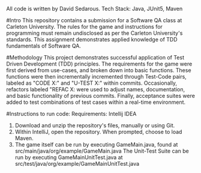 All code is written by David Sedarous.
Tech Stack: Java, JUnit5, Maven

#Intro
This repository contains a submission for a Software QA class at Carleton University. The rules for the game and instructions for programming must remain undisclosed as per the Carleton University's standards.
This assignment demonstrates applied knowledge of TDD fundamentals of Software QA.

#Methodology
This project demonstrates successful application of Test Driven Development (TDD) principles. The requirements for the game were first derived from use-cases, and broken down into basic functions. 
These functions were then incrementally incremented through Test-Code pairs, labeled as "CODE X:" and "U-TEST X:" within commits.
Occasionally, refactors labeled "REFAC X: were used to adjust names, documentation, and basic functionality of previous commits. 
Finally, acceptance suites were added to test combinations of test cases within a real-time environment.

#Instructions to run code: 
Requirements: Intellij IDEA

1. Download and unzip the repository's files, manually or using Git.
2. Within IntelliJ, open the repository. When prompted, choose to load Maven.
3. The game itself can be run by executing GameMain.java, found at src/main/java/org/example/GameMain.java
    The Unit-Test Suite can be run by executing GameMainUnitTest.java at src/test/java/org/example/GameMainUnitTest.java

